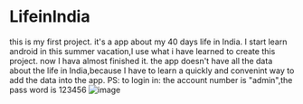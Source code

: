 # LifeinIndia
this is my first project.
it's a app about my 40 days life in India.
I start learn android in this summer vacation,I use what i have learned to create this project.
now I hava almost finished it.
  the app doesn't have all the data about the life in India,because I have to learn a quickly and convenint way to add the 
data into the app.
PS: to login in: the account number is "admin",the pass word is 123456
![image](https://github.com/ButBueatiful/dotvim/raw/master/screenshots/vim-screenshot.jpg)
